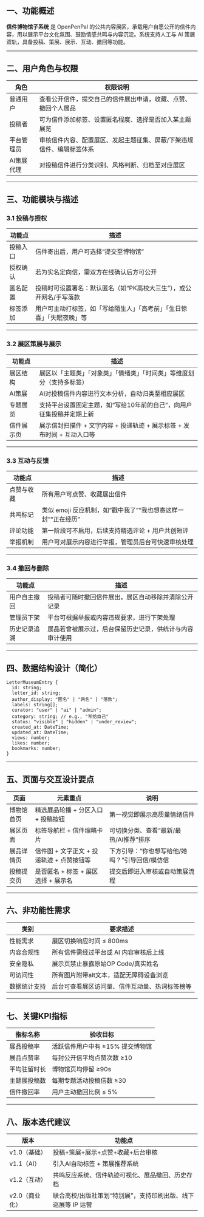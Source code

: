 ## **一、功能概述**

  

**信件博物馆子系统** 是 OpenPenPal 的公共内容展区，承载用户自愿公开的信件内容，用以展示平台文化氛围、鼓励情感共鸣与内容沉淀。系统支持人工与 AI 策展双轨，具备投稿、策展、展示、互动、撤回等功能。

---

## **二、用户角色与权限**

|**角色**|**权限说明**|
|---|---|
|普通用户|查看公开信件，提交自己的信件展出申请，收藏、点赞、撤回个人展品|
|投稿者|可为信件添加标签、设置匿名程度、选择是否加入某主题展览|
|平台管理员|审核信件内容、配置展区、发起主题征集、屏蔽/下架违规信件、编辑标签体系|
|AI策展代理|对投稿信件进行分类识别、风格判断、归档至对应展区|

---

## **三、功能模块与描述**

  

### **3.1 投稿与授权**

|**功能点**|**描述**|
|---|---|
|投稿入口|信件寄出后，用户可选择“提交至博物馆”|
|授权确认|若为实名定向信，需双方在线确认后方可公开|
|匿名配置|投稿时可设置署名：默认匿名（如“PK高校大三生”），或公开网名/手写落款|
|标签添加|用户可主动打标签，如「写给陌生人」「高考前」「生日惊喜」「失眠夜晚」等|

---

### **3.2 展区策展与展示**

|**功能点**|**描述**|
|---|---|
|展区结构|展区以「主题类」「对象类」「情绪类」「时间类」等维度划分（支持多标签）|
|AI策展|AI对投稿信件内容进行文本分析，自动归类至相应展区|
|专题展览|支持平台设置固定主题，如“写给10年前的自己”，向用户征集投稿并定期上新|
|信件展示页|展示信封扫描件 + 文字内容 + 投递轨迹 + 展示标签 + 发布时间 + 互动入口等|

---

### **3.3 互动与反馈**

|**功能点**|**描述**|
|---|---|
|点赞与收藏|所有用户可点赞、收藏展出信件|
|共鸣标记|类似 emoji 反应机制，如“戳中我了”“我也想寄这样一封”“正在经历”|
|评论功能|第一阶段可不启用，后续支持精选评论 + 用户共创短评|
|举报机制|用户可对展示内容进行举报，管理员后台可快速审核处理|

---

### **3.4 撤回与删除**

|**功能点**|**描述**|
|---|---|
|用户自主撤回|投稿者可随时撤回信件展出，展区自动移除并清除公开记录|
|管理员下架|平台可根据举报或内容违规要求，进行下架处理|
|历史记录追溯|展品若曾被展示过，后台保留历史记录，供统计与内容审计使用|

---

## **四、数据结构设计（简化）**

```
LetterMuseumEntry {
  id: string;
  letter_id: string;
  author_display: "匿名" | "网名" | "落款";
  labels: string[];
  curator: "user" | "ai" | "admin";
  category: string; // e.g., "写给自己"
  status: "visible" | "hidden" | "under_review";
  created_at: DateTime;
  updated_at: DateTime;
  views: number;
  likes: number;
  bookmarks: number;
}
```

---

## **五、页面与交互设计要点**

|**页面**|**元素重点**|**说明**|
|---|---|---|
|博物馆首页|精选展品轮播 + 分区入口 + 投稿按钮|第一视觉即展示高质量情绪信件|
|展区页面|标签导航栏 + 信件缩略卡片|可切换分类、查看“最新/最热/AI推荐”排序|
|展品详情页|信件图 + 文字正文 + 投递轨迹 + 点赞按钮等|下方引导：“你也想写给他/她吗？”引导回信/模仿信|
|投稿提交页|是否匿名 + 标签 + 展区选择 + 展示名|提交后即进入审核或自动策展流程|

---

## **六、非功能性需求**

|**类别**|**要求描述**|
|---|---|
|性能需求|展区切换响应时间 ≤ 800ms|
|内容合规性|所有信件需经过平台或 AI 内容审核后上线|
|安全隐私|展示页禁止暴露原始OP Code/真实姓名|
|可访问性|所有图片附带alt文本，适配无障碍设备浏览|
|数据统计支持|后台可查看展区访问量、信件互动量、热词标签榜等|

---

## **七、关键KPI指标**

|**指标名称**|**验收目标**|
|---|---|
|展品投稿率|活跃信件用户中有 ≥15% 提交博物馆|
|展品点赞率|每封公开信平均点赞次数 ≥10|
|平均驻留时长|博物馆页均停留 ≥90s|
|主题展投稿数|每期专题活动投稿信数 ≥30|
|信件撤回率|用户主动撤回比例 ≤ 5%|

---

## **八、版本迭代建议**

|**版本**|**功能点**|
|---|---|
|v1.0（基础）|投稿+策展+展示+点赞+收藏+后台审核|
|v1.1（AI）|引入AI自动标签 + 策展推荐系统|
|v1.2（互动）|共鸣反应系统、信件轨迹可视化、展品撤回、历史存档|
|v2.0（商业化）|联合高校/出版社策划“特别展”，支持印刷出版、线下巡展等 IP 运营|
